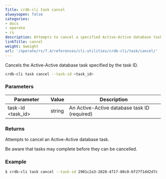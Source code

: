 ```yaml
---
Title: crdb-cli task cancel
alwaysopen: false
categories:
- docs
- operate
- rs
description: Attempts to cancel a specified Active-Active database task.
linkTitle: cancel
weight: $weight
url: '/operate/rs/7.4/references/cli-utilities/crdb-cli/task/cancel/'
---
```


Cancels the Active-Active database task specified by the task ID.

```sh
crdb-cli task cancel --task-id <task_id>
```

### Parameters

| Parameter           | Value  | Description                         |
|---------------------|--------|-------------------------------------|
| task-id \<task_id\>  | string | An Active-Active database task ID (required) |

### Returns

Attempts to cancel an Active-Active database task.

Be aware that tasks may complete before they can be cancelled.

### Example

```sh
$ crdb-cli task cancel --task-id 2901c2a3-2828-4717-80c0-6f27f1dd2d7c 
```
